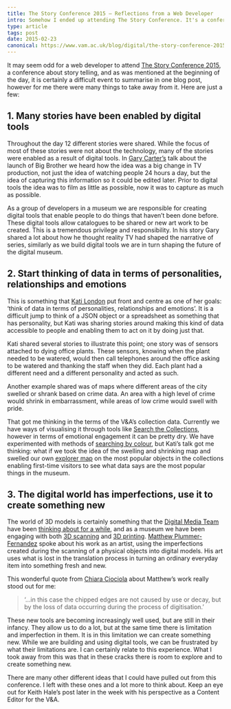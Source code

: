 ```yaml
---
title: The Story Conference 2015 – Reflections from a Web Developer
intro: Somehow I ended up attending The Story Conference. It's a conference about story telling…
type: article
tags: post
date: 2015-02-23
canonical: https://www.vam.ac.uk/blog/digital/the-story-conference-2015-reflections-from-a-web-developer
---
```


It may seem odd for a web developer to attend [The Story Conference 2015](http://thestory.org.uk/), a conference about story telling, and as was mentioned at the beginning of the day, it is certainly a difficult event to summarise in one blog post, however for me there were many things to take away from it. Here are just a few:

## 1. Many stories have been enabled by digital tools

Throughout the day 12 different stories were shared. While the focus of most of these stories were not about the technology, many of the stories were enabled as a result of digital tools. In [Gary Carter’s](http://www.shinegroup.tv/people/gary-carter) talk about the launch of Big Brother we heard how the idea was a big change in TV production, not just the idea of watching people 24 hours a day, but the idea of capturing this information so it could be edited later. Prior to digital tools the idea was to film as little as possible, now it was to capture as much as possible.

As a group of developers in a museum we are responsible for creating digital tools that enable people to do things that haven’t been done before. These digital tools allow catalogues to be shared or new art work to be created. This is a tremendous privilege and responsibility. In his story Gary shared a lot about how he thought reality TV had shaped the narrative of series, similarly as we build digital tools we are in turn shaping the future of the digital museum.

## 2. Start thinking of data in terms of personalities, relationships and emotions

This is something that [Kati London](http://www.katilondon.com/) put front and centre as one of her goals: ‘think of data in terms of personalities, relationships and emotions’. It is a difficult jump to think of a JSON object or a spreadsheet as something that has personality, but Kati was sharing stories around making this kind of data accessible to people and enabling them to act on it by doing just that.

Kati shared several stories to illustrate this point; one story was of sensors attached to dying office plants. These sensors, knowing when the plant needed to be watered, would then call telephones around the office asking to be watered and thanking the staff when they did. Each plant had a different need and a different personality and acted as such.

Another example shared was of maps where different areas of the city swelled or shrank based on crime data. An area with a high level of crime would shrink in embarrassment, while areas of low crime would swell with pride.

That got me thinking in the terms of the V&A’s collection data. Currently we have ways of visualising it through tools like [Search the Collections](http://collections.vam.ac.uk/), however in terms of emotional engagement it can be pretty dry. We have experimented with methods of [searching by colour](http://collections.vam.ac.uk/information/information_fabricvisualiser), but Kati’s talk got me thinking: what if we took the idea of the swelling and shrinking map and swelled our own [explorer map](http://www.vam.ac.uk/digital/map/) on the most popular objects in the collections enabling first-time visitors to see what data says are the most popular things in the museum.

## 3. The digital world has imperfections, use it to create something new

The world of 3D models is certainly something that the [Digital Media Team](https://www.vam.ac.uk/blog/section/digital-media) have been [thinking about for a while](https://www.vam.ac.uk/blog/digital-media/blogdigital-media-va3d-ideas-workshops-museums-and-web-2013), and as a museum we have been engaging with both [3D scanning](https://www.vam.ac.uk/blog/author/the-t-shirt-issue) and [3D printing](https://www.vam.ac.uk/blog/network/whats-future-3d-printing). [Matthew Plummer-Fernandez](http://www.plummerfernandez.com/) spoke about his work as an artist, using the imperfections created during the scanning of a physical objects into digital models. His art uses what is lost in the translation process in turning an ordinary everyday item into something fresh and new.

This wonderful quote from [Chiara Ciociola](http://neural.it/2011/10/glitch-reality-ii-digital-tangible-interpretations/) about Matthew’s work really stood out for me:

> ‘…in this case the chipped edges are not caused by use or decay, but by the loss of data occurring during the process of digitisation.’

These new tools are becoming increasingly well used, but are still in their infancy. They allow us to do a lot, but at the same time there is limitation and imperfection in them. It is in this limitation we can create something new. While we are building and using digital tools, we can be frustrated by what their limitations are. I can certainly relate to this experience. What I took away from this was that in these cracks there is room to explore and to create something new.

There are many other different ideas that I could have pulled out from this conference. I left with these ones and a lot more to think about. Keep an eye out for Keith Hale’s post later in the week with his perspective as a Content Editor for the V&A.
